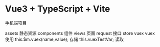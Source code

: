 # Vue3 + TypeScript + Vite
手机端项目

assets 静态资源
components 组件
views 页面
request 接口
store vuex
 vuex 使用
 this.$m.vuex(name,value); 存储
 this.vuexTestVar; 读取